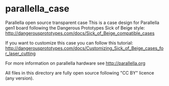 parallella_case
===============

Parallella open source transparent case
This is a case design for Parallella gen1 board following the Dangerous Prototypes Sick of Beige style: http://dangerousprototypes.com/docs/Sick_of_Beige_compatible_cases

If you want to customize this case you can follow this tutorial:
http://dangerousprototypes.com/docs/Customizing_Sick_of_Beige_cases_for_laser_cutting

For more information on parallella hardware see http://parallella.org

All files in this directory are fully open source following "CC BY" licence (any version).
